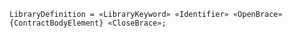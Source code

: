 <!-- This file is generated automatically by infrastructure scripts. Please don't edit by hand. -->

```{ .ebnf .slang-ebnf #LibraryDefinition }
LibraryDefinition = «LibraryKeyword» «Identifier» «OpenBrace» {ContractBodyElement} «CloseBrace»;
```
